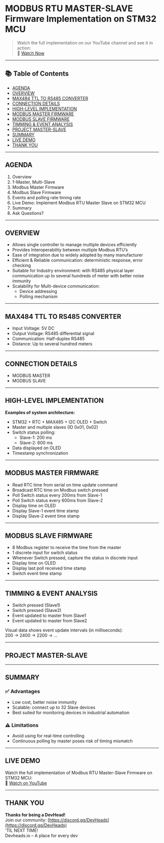 # MODBUS RTU MASTER-SLAVE Firmware Implementation on STM32 MCU

> Watch the full implementation on our YouTube channel and see it in action:  
> 🔗 [Watch Now](https://www.youtube.com/live/FV6_q8X_ouA?si=fERtnyLyN1bbx7Me)  
---

## 📚 Table of Contents

- [AGENDA](#agenda)
- [OVERVIEW](#overview)
- [MAX484 TTL TO RS485 CONVERTER](#max484-ttl-to-rs485-converter)
- [CONNECTION DETAILS](#connection-details)
- [HIGH-LEVEL IMPLEMENTATION](#high-level-implementation)
- [MODBUS MASTER FIRMWARE](#modbus-master-firmware)
- [MODBUS SLAVE FIRMWARE](#modbus-slave-firmware)
- [TIMMING & EVENT ANALYSIS](#timming--event-analysis)
- [PROJECT MASTER-SLAVE](#project-master-slave)
- [SUMMARY](#summary)
- [LIVE DEMO](#live-demo)
- [THANK YOU](#thank-you)

---

## AGENDA

1. Overview  
2. 1-Master, Multi-Slave  
3. Modbus Master Firmware  
4. Modbus Slave Firmware  
5. Events and polling rate timing rate  
6. Live Demo: Implement Modbus RTU Master Slave on STM32 MCU  
7. Summary  
8. Ask Questions?

---

## OVERVIEW

- Allows single controller to manage multiple devices efficiently  
- Provides Interoperability between multiple Modbus RTU’s  
- Ease of integration due to widely adopted by many manufacturer  
- Efficient & Reliable communication: deterministic response, error checking  
- Suitable for Industry environment: with RS485 physical layer communication up to several hundreds of meter with better noise immunity  
- Scalability for Multi-device communication:  
  - Device addressing  
  - Polling mechanism  

---

## MAX484 TTL TO RS485 CONVERTER

- Input Voltage: 5V DC  
- Output Voltage: RS485 differential signal  
- Communication: Half-duplex RS485  
- Distance: Up to several hundred meters  

---

## CONNECTION DETAILS

- MODBUS MASTER  
- MODBUS SLAVE  

---

## HIGH-LEVEL IMPLEMENTATION

**Examples of system architecture:**

- STM32 + RTC + MAX485 + I2C OLED + Switch  
- Master and multiple slaves (ID 0x01, 0x02)  
- Switch status polling:  
  - Slave-1: 200 ms  
  - Slave-2: 600 ms  
- Data displayed on OLED  
- Timestamp synchronization  

---

## MODBUS MASTER FIRMWARE

- Read RTC time from serial on time update command  
- Broadcast RTC time on Modbus switch pressed  
- Poll Switch status every 200ms from Slave-1  
- Poll Switch status every 600ms from Slave-2  
- Display time on OLED  
- Display Slave-1 event time stamp  
- Display Slave-2 event time stamp  

---

## MODBUS SLAVE FIRMWARE

- 8 Modbus register to receive the time from the master  
- 1 discrete input for switch status  
- Whenever Switch pressed, capture the status in discrete input  
- Display time on OLED  
- Display last poll received time stamp  
- Switch event time stamp  

---

## TIMMING & EVENT ANALYSIS

- Switch pressed (Slave1)  
- Switch pressed (Slave2)  
- Event updated to master from Slave1  
- Event updated to master from Slave2  

Visual data shows event update intervals (in milliseconds):  
200 → 2400 → 2200 → ...  

---

## PROJECT MASTER-SLAVE

---

## SUMMARY

### ✅ Advantages

- Low cost, better noise immunity  
- Scalable: connect up to 32 Slave devices  
- Best suited for monitoring devices in industrial automation  

### ⚠️ Limitations

- Avoid using for real-time controlling  
- Continuous polling by master poses risk of timing mismatch  

---

## LIVE DEMO

Watch the full implementation of Modbus RTU Master-Slave Firmware on STM32 MCU:  
🔗 [Watch on YouTube](https://www.youtube.com/live/FV6_q8X_ouA?si=fERtnyLyN1bbx7Me)

---

## THANK YOU

**Thanks for being a DevHead!**  
Join our community: [https://discord.gg/DevHeads](https://discord.gg/DevHeads)  
'TIL NEXT TIME!  
Devheads.io – A place for every dev
